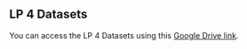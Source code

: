 ## LP 4 Datasets

You can access the LP 4 Datasets using this [Google Drive link](https://drive.google.com/drive/u/1/folders/12rl7b7mcXNNg4GONp4410torY7qCDo4-).
